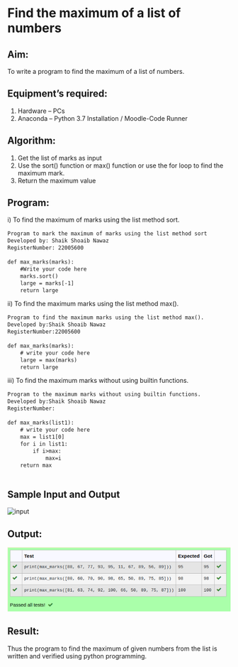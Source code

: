 # Find the maximum of a list of numbers
## Aim:
To write a program to find the maximum of a list of numbers.
## Equipment’s required:
1.	Hardware – PCs
2.	Anaconda – Python 3.7 Installation / Moodle-Code Runner
## Algorithm:
1.	Get the list of marks as input
2.	Use the sort() function or max() function or use the for loop to find the maximum mark.
3.	Return the maximum value
## Program:

i)	To find the maximum of marks using the list method sort.
```
Program to mark the maximum of marks using the list method sort
Developed by: Shaik Shoaib Nawaz
RegisterNumber: 22005600 

def max_marks(marks):
    #Write your code here
    marks.sort()
    large = marks[-1]
    return large

```

ii)	To find the maximum marks using the list method max().
```
Program to find the maximum marks using the list method max().
Developed by:Shaik Shoaib Nawaz
RegisterNumber:22005600

def max_marks(marks):
    # write your code here
    large = max(marks)
    return large

```
iii)  To find the maximum marks without using builtin functions.
```
Program to the maximum marks without using builtin functions.
Developed by:Shaik Shoaib Nawaz 
RegisterNumber: 

def max_marks(list1):
    # write your code here
    max = list1[0]
    for i in list1:
        if i>max:
            max=i
    return max
    
```
## Sample Input and Output

![input](./img/max_marks1.jpg) 

## Output:
![output](./img/find1.png)

## Result:
Thus the program to find the maximum of given numbers from the list is written and verified using python programming.